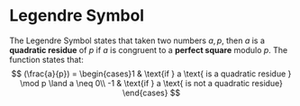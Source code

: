 # Legendre Symbol

The Legendre Symbol states that taken two numbers $a, p$, then $a$ is a **quadratic residue** of $p$ if $a$ is congruent to a **perfect square** modulo $p$. The function states that:
$$
(\frac{a}{p}) = \begin{cases}1 & \text{if } a \text{ is a quadratic residue } \mod p \land a \neq 0\\
-1 & \text{if } a \text{ is not a quadratic residue}
\end{cases}
$$